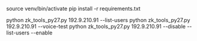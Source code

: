 source venv/bin/activate
pip install -r requirements.txt


python zk_tools_py27.py 192.9.210.91 --list-users
python zk_tools_py27.py 192.9.210.91 --voice-test
python zk_tools_py27.py 192.9.210.91 --disable --list-users --enable


